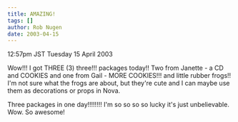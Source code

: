 ```yaml
---
title: AMAZING!
tags: []
author: Rob Nugen
date: 2003-04-15
---
```


<p class=date>12:57pm JST Tuesday 15 April 2003</p>

<p>Wow!!!  I got THREE (3) three!!!  packages today!!  Two from
Janette - a CD and COOKIES and one from Gail - MORE COOKIES!!!  and
little rubber frogs!!  I'm not sure what the frogs are about, but
they're cute and I can maybe use them as decorations or props in
Nova.</p>

<p>Three packages in one day!!!!!!!!  I'm so so so so lucky it's just
unbelievable.  Wow.  So awesome!</p>
